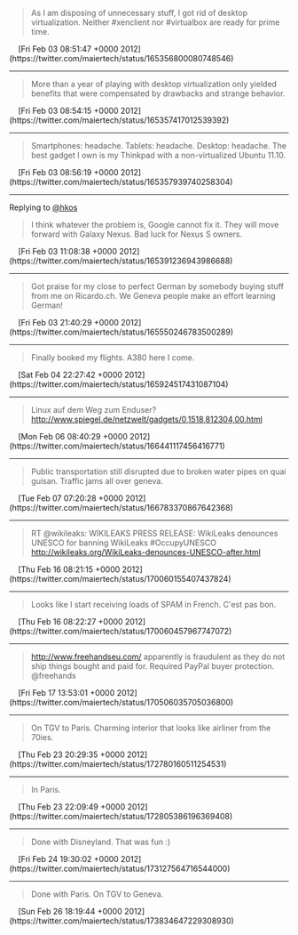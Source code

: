 > As I am disposing of unnecessary stuff, I got rid of desktop virtualization. Neither #xenclient
> nor #virtualbox are ready for prime time.

<img src="media/tweet.ico" width="12" />
[Fri Feb 03 08:51:47 +0000 2012](https://twitter.com/maiertech/status/165356800080748546)

---

> More than a year of playing with desktop virtualization only yielded benefits that were
> compensated by drawbacks and strange behavior.

<img src="media/tweet.ico" width="12" />
[Fri Feb 03 08:54:15 +0000 2012](https://twitter.com/maiertech/status/165357417012539392)

---

> Smartphones: headache. Tablets: headache. Desktop: headache. The best gadget I own is my Thinkpad
> with a non-virtualized Ubuntu 11.10.

<img src="media/tweet.ico" width="12" />
[Fri Feb 03 08:56:19 +0000 2012](https://twitter.com/maiertech/status/165357939740258304)

---

Replying to [@hkos](https://twitter.com/hkos/status/165389603807821825)

> I think whatever the problem is, Google cannot fix it. They will move forward with Galaxy Nexus.
> Bad luck for Nexus S owners.

<img src="media/tweet.ico" width="12" />
[Fri Feb 03 11:08:38 +0000 2012](https://twitter.com/maiertech/status/165391236943986688)

---

> Got praise for my close to perfect German by somebody buying stuff from me on Ricardo.ch. We
> Geneva people make an effort learning German!

<img src="media/tweet.ico" width="12" />
[Fri Feb 03 21:40:29 +0000 2012](https://twitter.com/maiertech/status/165550246783500289)

---

> Finally booked my flights. A380 here I come.

<img src="media/tweet.ico" width="12" />
[Sat Feb 04 22:27:42 +0000 2012](https://twitter.com/maiertech/status/165924517431087104)

---

> Linux auf dem Weg zum Enduser? http://www.spiegel.de/netzwelt/gadgets/0,1518,812304,00.html

<img src="media/tweet.ico" width="12" />
[Mon Feb 06 08:40:29 +0000 2012](https://twitter.com/maiertech/status/166441117456416771)

---

> Public transportation still disrupted due to broken water pipes on quai guisan. Traffic jams all
> over geneva.

<img src="media/tweet.ico" width="12" />
[Tue Feb 07 07:20:28 +0000 2012](https://twitter.com/maiertech/status/166783370867642368)

---

> RT @wikileaks: WIKILEAKS PRESS RELEASE: WikiLeaks denounces UNESCO for banning WikiLeaks
> #OccupyUNESCO http://wikileaks.org/WikiLeaks-denounces-UNESCO-after.html

<img src="media/tweet.ico" width="12" />
[Thu Feb 16 08:21:15 +0000 2012](https://twitter.com/maiertech/status/170060155407437824)

---

> Looks like I start receiving loads of SPAM in French. C'est pas bon.

<img src="media/tweet.ico" width="12" />
[Thu Feb 16 08:22:27 +0000 2012](https://twitter.com/maiertech/status/170060457967747072)

---

> http://www.freehandseu.com/ apparently is fraudulent as they do not ship things bought and paid
> for. Required PayPal buyer protection. @freehands

<img src="media/tweet.ico" width="12" />
[Fri Feb 17 13:53:01 +0000 2012](https://twitter.com/maiertech/status/170506035705036800)

---

> On TGV to Paris. Charming interior that looks like airliner from the 70ies.

<img src="media/tweet.ico" width="12" />
[Thu Feb 23 20:29:35 +0000 2012](https://twitter.com/maiertech/status/172780160511254531)

---

> In Paris.

<img src="media/tweet.ico" width="12" />
[Thu Feb 23 22:09:49 +0000 2012](https://twitter.com/maiertech/status/172805386196369408)

---

> Done with Disneyland. That was fun :)

<img src="media/tweet.ico" width="12" />
[Fri Feb 24 19:30:02 +0000 2012](https://twitter.com/maiertech/status/173127564716544000)

---

> Done with Paris. On TGV to Geneva.

<img src="media/tweet.ico" width="12" />
[Sun Feb 26 18:19:44 +0000 2012](https://twitter.com/maiertech/status/173834647229308930)
